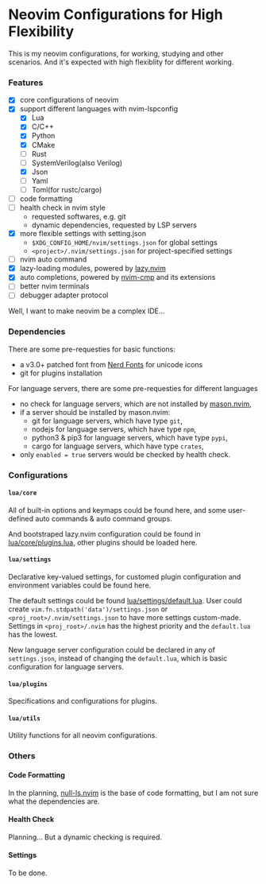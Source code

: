 # Neovim Configurations for High Flexibility

This is my neovim configurations, for working, studying and other scenarios. And it's expected with high flexiblity for different working.

### Features

- [x] core configurations of neovim
- [x] support different languages with nvim-lspconfig
    - [x] Lua
    - [x] C/C++
    - [x] Python
    - [x] CMake
    - [ ] Rust
    - [ ] SystemVerilog(also Verilog)
    - [x] Json
    - [ ] Yaml
    - [ ] Toml(for rustc/cargo)
- [ ] code formatting
- [ ] health check in nvim style
    - requested softwares, e.g. git
    - dynamic dependencies, requested by LSP servers
- [x] more flexible settings with setting.json
    - `$XDG_CONFIG_HOME/nvim/settings.json` for global settings
    - `<project>/.nvim/settings.json` for project-specified settings
- [ ] nvim auto command
- [x] lazy-loading modules, powered by [lazy.nvim](https://github.com/folke/lazy.nvim)
- [x] auto completions, powered by [nvim-cmp](https://github.com/hrsh7th/nvim-cmp) and its extensions
- [ ] better nvim terminals
- [ ] debugger adapter protocol

Well, I want to make neovim be a complex IDE...

### Dependencies

There are some pre-requesties for basic functions:

- a v3.0+ patched font from [Nerd Fonts](https://nerdfonts.com) for unicode icons
- git for plugins installation

For language servers, there are some pre-requesties for different languages

- no check for language servers, which are not installed by [mason.nvim](https://github.com/williamboman/mason.nvim),
- if a server should be installed by mason.nvim:
    - git for language servers, which have type `git`,
    - nodejs for language servers, which have type `npm`,
    - python3 & pip3 for language servers, which have type `pypi`,
    - cargo for language servers, which have type `crates`,
- only `enabled = true` servers would be checked by health check.

### Configurations

#### `lua/core`

All of built-in options and keymaps could be found here, and some user-defined auto commands & auto command groups.

And bootstraped lazy.nvim configuration could be found in [lua/core/plugins.lua](lua/core/plugins.lua), other plugins should be loaded here.

#### `lua/settings`

Declarative key-valued settings, for customed plugin configuration and environment variables could be found here.

The default settings could be found [lua/settings/default.lua](lua/settings/default.lua). User could create `vim.fn.stdpath('data')/settings.json` or `<proj_root>/.nvim/settings.json` to have more settings custom-made. Settings in `<proj_root>/.nvim` has the highest priority and the `default.lua` has the lowest.

New language server configuration could be declared in any of `settings.json`, instead of changing the `default.lua`, which is basic configuration for language servers.

#### `lua/plugins`

Specifications and configurations for plugins.

#### `lua/utils`

Utility functions for all neovim configurations.

### Others

#### Code Formatting

In the planning, [null-ls.nvim](https://github.com/jose-elias-alvarez/null-ls.nvim) is the base of code formatting, but I am not sure what the dependencies are.

#### Health Check

Planning... But a dynamic checking is required.

#### Settings

To be done.
